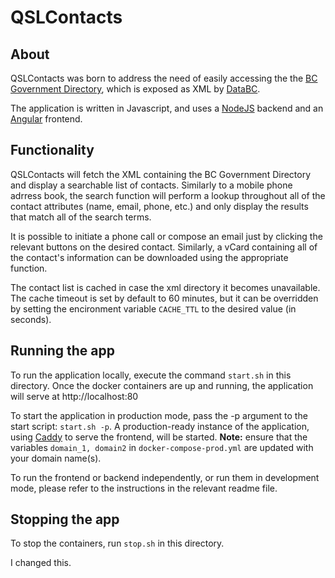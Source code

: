 # QSLContacts

## About

QSLContacts was born to address the need of easily accessing the the [BC Government Directory](http://dir.gov.bc.ca/downloads/BCGOV_directory.xml), which is exposed as XML by [DataBC](https://data.gov.bc.ca/).

The application is written in Javascript, and uses a [NodeJS](https://nodejs.org) backend and an [Angular](https://angular.io/) frontend.

## Functionality

QSLContacts will fetch the XML containing the BC Government Directory and display a searchable list of contacts. Similarly to a mobile phone adrress book, the search function will perform a lookup throughout all of the contact attributes (name, email, phone, etc.) and only display the results that match all of the search terms.

It is possible to initiate a phone call or compose an email just by clicking the relevant buttons on the desired contact. Similarly, a vCard containing all of the contact's information can be downloaded using the appropriate function.

The contact list is cached in case the xml directory it becomes unavailable. The cache timeout is set by default to 60 minutes, but it can be overridden by setting the encironment variable `CACHE_TTL` to the desired value (in seconds).

## Running the app

To run the application locally, execute the command ```start.sh``` in this directory. Once the docker containers are up and running, the application will serve at http://localhost:80 

To start the application in production mode, pass the -p argument to the start script: ```start.sh -p```. A production-ready instance of the application, using [Caddy](https://caddyserver.com/) to serve the frontend, will be started.
**Note:** ensure that the variables `domain_1, domain2` in `docker-compose-prod.yml` are updated with your domain name(s).

To run the frontend or backend independently, or run them in development mode, please refer to the instructions in the relevant readme file.

## Stopping the app

To stop the containers, run ```stop.sh``` in this directory.

I changed this.
